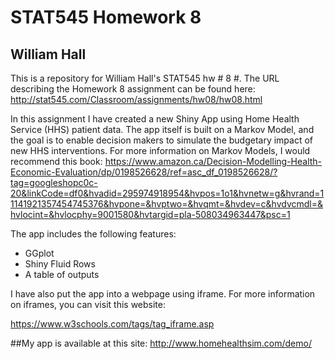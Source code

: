 # STAT545 Homework 8
## William Hall

This is a repository for William Hall's STAT545 hw # 8 #. The URL describing the Homework 8 assignment can be found here:
http://stat545.com/Classroom/assignments/hw08/hw08.html

In this assignment I have created a new Shiny App using Home Health Service (HHS) patient data. The app itself is built on a Markov Model, and the goal is to enable decision makers to simulate the budgetary impact of new HHS interventions. For more information on Markov Models, I would recommend this book: https://www.amazon.ca/Decision-Modelling-Health-Economic-Evaluation/dp/0198526628/ref=asc_df_0198526628/?tag=googleshopc0c-20&linkCode=df0&hvadid=295974918954&hvpos=1o1&hvnetw=g&hvrand=11141921357454745376&hvpone=&hvptwo=&hvqmt=&hvdev=c&hvdvcmdl=&hvlocint=&hvlocphy=9001580&hvtargid=pla-508034963447&psc=1

The app includes the following features:

- GGplot
- Shiny Fluid Rows
- A table of outputs

I have also put the app into a webpage using iframe. For more information on iframes, you can visit this website:

https://www.w3schools.com/tags/tag_iframe.asp

##My app is available at this site: http://www.homehealthsim.com/demo/

